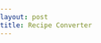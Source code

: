 ```yaml
---
layout: post
title: Recipe Converter
---
```


<head>
	<style>
		body {
			margin: 0;
			padding: 0;
		}

		.top-columns {
			display: flex;
			flex-direction: row;
			justify-content: space-between;
			padding: 20px;
		}

		.left-column, .right-column {
			width: 50%;
			background-color: #fff;
			padding: 5px;
			box-sizing: border-box;
		}

    input, textarea {
        width: 100%;
    }

		.bottom-column {
			width: 100%;
			background-color: #f6f8fa;
			padding: 20px;
			box-sizing: border-box;
			white-space: pre;
			line-height: 1.5;
			border-radius: 4px;
			overflow-x: auto;
		}
        
        @media screen and (max-width: 768px) {
            .top-columns {
                flex-direction: column;
                align-items: center;
            }
            
            .left-column, .right-column {
                width: 100%;
            }
            }


	</style>
</head>
<body>
<div class="top-columns">
	<div class="left-column">
      <p><b>1.</b> First the Recipe need to to be converted into a format the website is able to use.</p>
      <p><b>2.</b> Please enter in all the information you have available in the boxes on the right-hand side of the screen.</p>
      <p><b>3.</b> Once Done click convert, below you will see the concerted recipe.</p>
      <p><b>3½.</b> If you see anything that is incorrect now would be the time to correct and click the convert button again.</p>
      <p><b>4.</b> Now there are two options to share the recipe Email or Copy.</p>
      <p>● Clicking the 'Send Email' button will open your default email client with the formatted recipe already filled in. </p>
      <p>● Clicking the 'Copy' button will copy the recipe to your device's clipboard for easy sharing.</p>
     </div>

	<div class="right-column">
        <form id="recipe-form">
            <div>
              <input type="text" id="recipe-name" placeholder="Recipe Name">
            </div>
      
            <div>
              <input type="text" id="recipe-tags" placeholder="Tag Tag1 Tag2">
            </div>
            
            <div>
              <input type="text" id="recipe-tag" placeholder="One Really long tag">
            </div>

            <div>
              <input type="url" id="recipe-img-credit" placeholder="URL of souce if found online">
            </div>
      
            <div>
              <input type="text" id="recipe-yield" placeholder="Recipe Yield/Servings">
            </div>

            <div>
              <input type="text" id="recipe-prep-time" placeholder="Prep Time">
            </div>

            <div>
              <input type="text" id="recipe-cook-time" placeholder="Cook Time">
            </div>

            <div>
              <textarea placeholder="Ingredients one on each line" id="recipe-ingredients"></textarea>
            </div>
      
            <div>
              <textarea placeholder="Directions one step per line" id="recipe-directions" ></textarea>
            </div>
      
            <div>
              <textarea placeholder="Notes" id="recipe-notes"></textarea>
            </div>
      
            <button type="submit">Convert</button>
            <button onclick="location.href='mailto:recipes@saathoff.us?subject=Recipe Submission&body=' + encodeURIComponent(document.getElementById('bottom-column').innerHTML)">Send Email</button>
            <button id="copy-button">Copy to clipboard</button>

          </form>

	</div>

</div>
	
<div class="bottom-column" id="bottom-column"></div>

<script>
const form = document.querySelector('#recipe-form');
const output = document.querySelector('.bottom-column');
const copyButton = document.querySelector('#copy-button');

form.addEventListener('submit', (event) => {
  event.preventDefault(); // prevent the form from submitting normally

  const name = document.querySelector('#recipe-name').value.trim();
  const tags = document.querySelector('#recipe-tags').value.trim();
  const imgCredit = document.querySelector('#recipe-img-credit').value.trim();
  const tag = document.querySelector('#recipe-tag').value.trim();
  const ingredients = document.querySelector('#recipe-ingredients').value.trim();
  const directions = document.querySelector('#recipe-directions').value.trim();
  const yieldValue = document.querySelector('#recipe-yield').value.trim();
  const prepTime = document.querySelector('#recipe-prep-time').value.trim();
  const cookTime = document.querySelector('#recipe-cook-time').value.trim();


// ingredients Formatting Find and Replace
  const ingredientsWithLB = ingredients.replace(/ounce/gi, 'oz');
  const ingredientsWithOz = ingredientsWithLB.replace(/pound/gi, 'lb');
  const ingredientsFraction14 = ingredientsWithOz.replace(/1\/4/g, '¼');
  const ingredientsFraction12 = ingredientsFraction14.replace(/1\/2/g, '½');
  const ingredientsFraction34 = ingredientsFraction12.replace(/3\/4/g, '¾');
  const ingredientsFraction13 = ingredientsFraction34.replace(/1\/3/g, '⅓');
  const ingredientsFraction23 = ingredientsFraction13.replace(/2\/3/g, '⅔');
  const ingredientsFraction18 = ingredientsFraction23.replace(/1\/8/g, '⅛');
  const ingredientsFraction116 = ingredientsFraction18.replace(/1\/16/g, '⅛');

// directions Formatting Find and Replace
  const directionsWithLB = directions.replace(/ounce/gi, 'oz');
  const directionsWithOz = directionsWithLB.replace(/pound/gi, 'lb');
  const directionsFraction14 = directionsWithOz.replace(/1\/4/g, '¼');
  const directionsFraction12 = directionsFraction14.replace(/1\/2/g, '½');
  const directionsFraction34 = directionsFraction12.replace(/3\/4/g, '¾');
  const directionsFraction13 = directionsFraction34.replace(/1\/3/g, '⅓');
  const directionsFraction23 = directionsFraction13.replace(/2\/3/g, '⅔');
  const directionsFraction18 = directionsFraction23.replace(/1\/8/g, '⅛');
  const directionsFraction116 = directionsFraction18.replace(/1\/16/g, '⅛');

  const notes = document.querySelector('#recipe-notes').value.trim();

  const ingredientsMarkdown = ingredientsFraction116.split('\n')
    .map(ingredient => `- ${ingredient.trim()}`)
    .filter(ingredient => !/^-[\s]*$/.test(ingredient))
    .join('\n');

  const directionsMarkdown = directionsFraction116.split('\n')
    .map(instruction => `- ${instruction.trim()}`)
    .filter(instruction => !/^-[\s]*$/.test(instruction))
    .join('\n');
	
let markdown = `---
layout: recipe
title: "${name}"`

if (tags !== '') {
  markdown += `
tags:${tags.split(' ').map(tag => tag.trim()).join(', ')}
`;
}

if (imgCredit !== '') {
  markdown += `imagecredit: ${imgCredit}
`;
}

if (tag !== '') {
  markdown += `tag: ${tag}
`;
}

if (yieldValue !== '') {
  markdown += `
yield: ${yieldValue}
`;
}

if (prepTime !== '') {
  markdown += `
preptime: ${prepTime}
`;
}

if (cookTime !== '') {
  markdown += `
cooktime: ${cookTime}
`;
}

markdown += `
	
`;
	
markdown += `
ingredients:
${ingredientsMarkdown}

directions:
${directionsMarkdown}

---`

if (notes !== '') {
  markdown += `

${notes}`;
}

markdown += `

`;

output.innerHTML = `<pre><code>${markdown}</code></pre>`;

});

copyButton.addEventListener('click', () => {
const range = document.createRange();
range.selectNode(output);
window.getSelection().removeAllRanges();
window.getSelection().addRange(range);
document.execCommand('copy');
window.getSelection().removeAllRanges();
});

</script>

</body>

